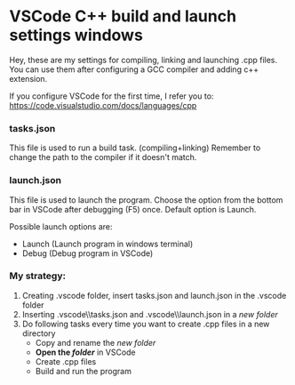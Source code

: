 # VSCode C++ build and launch settings windows
Hey, these are my settings for compiling, linking and launching .cpp files.
You can use them after configuring a GCC compiler and adding c++ extension.

If you configure VSCode for the first time, I refer you to:
https://code.visualstudio.com/docs/languages/cpp

### tasks.json
This file is used to run a build task. (compiling+linking)
Remember to change the path to the compiler if it doesn't match.

### launch.json
This file is used to launch the program.
Choose the option from the bottom bar in VSCode after debugging (F5) once. 
Default option is Launch.  

Possible launch options are:
- Launch (Launch program in windows terminal)
- Debug  (Debug program in VSCode)

### My strategy:
1. Creating .vscode folder, insert tasks.json and launch.json in the .vscode folder
2. Inserting .vscode\\\tasks.json and .vscode\\\launch.json in a *new folder*
3. Do following tasks every time you want to create .cpp files in a new directory
    - Copy and rename the *new folder*
    - **Open the *folder*** in VSCode
    - Create .cpp files
    - Build and run the program
